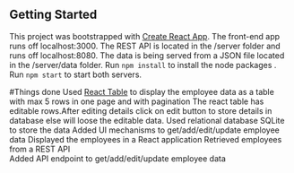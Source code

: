 

## Getting Started
This project was bootstrapped with [Create React App](https://github.com/facebookincubator/create-react-app). The front-end app runs off localhost:3000. The REST API is located in the /server folder and runs off localhost:8080. The data is being served from a JSON file located in the /server/data folder. Run `npm install` to install the node packages . Run `npm start` to start both servers.

#Things done
Used [React Table](https://react-table.js.org) to display the employee data as a table with max 5 rows in one page and with pagination
The react table has  editable rows.After editing details click on edit button to store details in database else will loose the editable data.
Used relational database SQLite to store the data
Added UI mechanisms to get/add/edit/update employee data 
Displayed the employees in a React application 
Retrieved employees from a REST API  
Added API endpoint to get/add/edit/update employee data 
 
